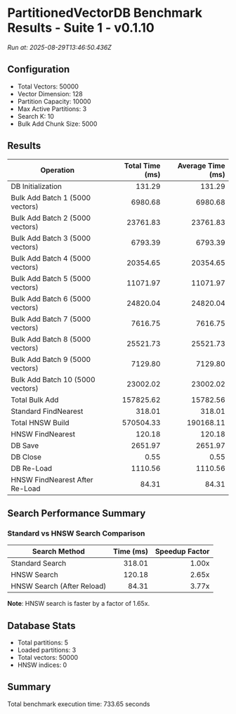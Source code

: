 # PartitionedVectorDB Benchmark Results - Suite 1 - v0.1.10

_Run at: 2025-08-29T13:46:50.436Z_

## Configuration

- Total Vectors: 50000
- Vector Dimension: 128
- Partition Capacity: 10000
- Max Active Partitions: 3
- Search K: 10
- Bulk Add Chunk Size: 5000

## Results

| Operation                        | Total Time (ms) | Average Time (ms) |
| -------------------------------- | --------------: | ----------------: |
| DB Initialization                |          131.29 |            131.29 |
| Bulk Add Batch 1 (5000 vectors)  |         6980.68 |           6980.68 |
| Bulk Add Batch 2 (5000 vectors)  |        23761.83 |          23761.83 |
| Bulk Add Batch 3 (5000 vectors)  |         6793.39 |           6793.39 |
| Bulk Add Batch 4 (5000 vectors)  |        20354.65 |          20354.65 |
| Bulk Add Batch 5 (5000 vectors)  |        11071.97 |          11071.97 |
| Bulk Add Batch 6 (5000 vectors)  |        24820.04 |          24820.04 |
| Bulk Add Batch 7 (5000 vectors)  |         7616.75 |           7616.75 |
| Bulk Add Batch 8 (5000 vectors)  |        25521.73 |          25521.73 |
| Bulk Add Batch 9 (5000 vectors)  |         7129.80 |           7129.80 |
| Bulk Add Batch 10 (5000 vectors) |        23002.02 |          23002.02 |
| Total Bulk Add                   |       157825.62 |          15782.56 |
| Standard FindNearest             |          318.01 |            318.01 |
| Total HNSW Build                 |       570504.33 |         190168.11 |
| HNSW FindNearest                 |          120.18 |            120.18 |
| DB Save                          |         2651.97 |           2651.97 |
| DB Close                         |            0.55 |              0.55 |
| DB Re-Load                       |         1110.56 |           1110.56 |
| HNSW FindNearest After Re-Load   |           84.31 |             84.31 |

## Search Performance Summary

### Standard vs HNSW Search Comparison

| Search Method              | Time (ms) | Speedup Factor |
| -------------------------- | --------: | -------------: |
| Standard Search            |    318.01 |          1.00x |
| HNSW Search                |    120.18 |          2.65x |
| HNSW Search (After Reload) |     84.31 |          3.77x |

**Note**: HNSW search is faster by a factor of 1.65x.

## Database Stats

- Total partitions: 5
- Loaded partitions: 3
- Total vectors: 50000
- HNSW indices: 0

## Summary

Total benchmark execution time: 733.65 seconds
